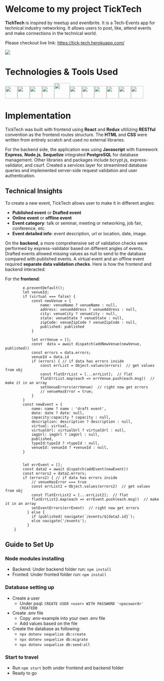 # Welcome to my project TickTech

**TichTech** is inspired by meetup and eventbrite. It is a Tech-Events app for technical industry networking. It allows users to post, like, attend events and make connections in the technical world.

Please checkout live link: https://tick-tech.herokuapp.com/

![](https://res.cloudinary.com/dprnsux1z/image/upload/v1646243188/WX20220302-091308_2x_s2xzki.png)


# Technologies & Tools Used
<img  src="https://cdn.jsdelivr.net/gh/devicons/devicon/icons/javascript/javascript-original.svg"  height=40/><img src="https://cdn.jsdelivr.net/gh/devicons/devicon/icons/react/react-original.svg" height=40/><img src="https://cdn.jsdelivr.net/gh/devicons/devicon/icons/redux/redux-original.svg" height=40/><img src="https://cdn.jsdelivr.net/gh/devicons/devicon/icons/nodejs/nodejs-plain-wordmark.svg" height=40/><img src="https://cdn.jsdelivr.net/gh/devicons/devicon/icons/express/express-original-wordmark.svg" height=50/><img  src="https://cdn.jsdelivr.net/gh/devicons/devicon/icons/postgresql/postgresql-original.svg"  height=40/><img  src="https://cdn.jsdelivr.net/gh/devicons/devicon/icons/sequelize/sequelize-original.svg"  height=40/><img  src="https://cdn.jsdelivr.net/gh/devicons/devicon/icons/css3/css3-original.svg"  height=40/><img  src="https://cdn.jsdelivr.net/gh/devicons/devicon/icons/html5/html5-original.svg"  height=40/><img  src="https://cdn.jsdelivr.net/gh/devicons/devicon/icons/git/git-original.svg"  height=40/><img  src="https://cdn.jsdelivr.net/gh/devicons/devicon/icons/vscode/vscode-original.svg"  height=40/>



# Implementation

TickTech was built with frontend using **React** and **Redux** ultilizing **RESTful** convention as the frontend routes structure. The **HTML** and **CSS** were written from entirely scratch and used no external libraries. 

For the backend side, the application was using **Javascript** with framework **Express**, **Node.js**, **Sequelize** integrated **PostgreSQL** for database management. Other libraries and packages include bcrypt.js, express-validator, and csurf. Created a services layer for streamlined database queries and implemented server-side request validation and user authentication. 

## Technical Insights

To create a new event, TickTech allows user to make it in different angles:
  -  **Published event** or **Drafted event**
  -  **Online event** or **offline event** 
  -  **Event category**: talk or seminar, meeting or networking, job fair, conference, etc.
  -  **Event detailed info**: event description, url or location, date, image.


On the **backend**, a more comprehensive set of validation checks were performed by express-validator based on different angles of events. Drafted events allowed missing values as null to send to the database compared with published events. A virtual event and an offline event required **separate data validation checks**. Here is how the frontend and backend interacted:

For the **frontend**:
```const handleSubmit = async(e) => {
        e.preventDefault();
        let venueId;
        if (virtual === false) {
            const newVenue = {
                name: venueName ? venueName : null,
                address: venueAddress ? venueAddress : null,
                city: venueCity ? venueCity : null,
                state: venueState ? venueState : null,
                zipCode: venueZipCode ? venueZipCode : null,
                published: published
            }

            let errVenue = [];
            const  data = await dispatch(addNewVenue(newVenue, published))
            const errors = data.errors;
            venueId = data.id
            if (errors) { // if data has errors inside
                const errList = Object.values(errors)  // get values from obj
                const flatErrList = [...errList];  // flat
                flatErrList.map(each => errVenue.push(each.msg))  // make it in an array
                setVenueErrors(errVenue)  // right now get errors
                // venueHasError = true;
            }
        }
        const newEvent = {
            name: name ? name : 'draft event',
            date: date ? date: null,
            capacity:capacity ? capacity : null,
            description: description ? description : null,
            virtual: virtual,
            virtualUrl: virtualUrl ? virtualUrl : null,
            imgUrl: imgUrl ? imgUrl : null,
            published,
            typeId:typeId ? +typeId : null,
            venueId: venueId ? +venueId : null,
        }


        let errEvent = [];
        const data2 = await dispatch(addEvent(newEvent))
        const errors2 = data2.errors;
        if (errors2) { // if data has errors inside
            // venueHasError === true
            const errList2 = Object.values(errors2)  // get values from obj
            const flatErrList2 = [...errList2];  // flat
            flatErrList2.map(each => errEvent.push(each.msg))  // make it in an array
            setEventErrors(errEvent)  // right now get errors
          } else {
            if (published) navigate(`/events/${data2.id}`);
            else navigate('/events');
          }
    }
  ```




## Guide to Set Up
### Node modules installing
  - Backend: Under backend folder run: `npm install`
  - Fronted: Under fronted folder run: `npm install`


### Database setting up
  - Create a user
    - Under psql: `CREATE USER <user> WITH PASSWORD '<password>' CREATEDB`
  - Create .env file
    - Copy .env-example into your own .env file
    - Add values based on the file
  - Create the database as following:
    - `npx dotenv sequelize db:create`
    - `npx dotenv sequelize db:migrate`
    - `npx dotenv sequelize db:seed:all`

### Start to travel
  - Run `npm start` both under frontend and backend folder
  - Ready to go
